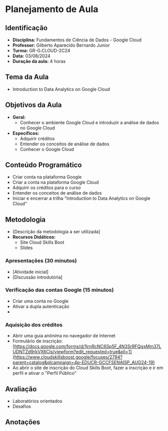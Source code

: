 # Planejamento de Aula

## Identificação
- **Disciplina:** Fundamentos de Ciência de Dados - Google Cloud
- **Professor:** Gilberto Aparecido Bernardo Junior
- **Turma:** GR-G.CLOUD-2C24 
- **Data:** 03/08/2024
- **Duração da aula:** 4 horas

## Tema da Aula
- Introduction to Data Analytics on Google Cloud

## Objetivos da Aula
- **Geral:** 
  - Conhecer o ambiente Google Cloud e introduzir a análise de dados no Google Cloud
- **Específicos:**
  - Adquirir créditos
  - Entender os conceitos de análise de dados
  - Conhecer o Google Cloud

## Conteúdo Programático
  - Criar conta na plataforma Google
  - Criar a conta na plataforma Google Cloud
  - Adquirir os créditos para o curso
  - Entender os conceitos de análise de dados
  - Iniciar e encerrar a trilha "Introduction to Data Analytics on Google Cloud"
    
## Metodologia
- [Descrição da metodologia a ser utilizada]
- **Recursos Didáticos:**
  - Site Cloud Skills Boot
  - Slides

### Apresentações (30 minutos)
- [Atividade inicial]
- [Discussão introdutória]

### Verificação das contas Google (15 minutos)
- Criar uma conta no Google
- Ativar a dupla autenticação
- 

### Aquisição dos créditos
- Abrir uma guia anônima no navegador de Internet
- Formulário de inscrição: [https://docs.google.com/forms/d/1jrnRcNC6Sp5F_4N3SrRFQgxMm37LUDNTZd9rkVX6Cls/viewform?edit_requested=true&pli=1](https://www.cloudskillsboost.google/focuses/2794?parent=catalog&qlcampaign=4p-EDUCR-GCCFSENAISP_AUG24-19)
- Ao abrir o site de inscrição do Cloud Skills Boot, fazer a inscrição e ir em perfil e ativar o "Perfil Público"

## Avaliação
- Laboratórios orientados
- Desafios

## Anotações

